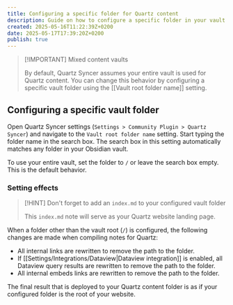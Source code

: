 ```yaml
---
title: Configuring a specific folder for Quartz content
description: Guide on how to configure a specific folder in your vault for Quartz instead of your entire vault.
created: 2025-05-16T11:22:39Z+0200
date: 2025-05-17T17:39:20Z+0200
publish: true
---
```


> [!IMPORTANT] Mixed content vaults
>
> By default, Quartz Syncer assumes your entire vault is used for Quartz content. You can change this behavior by configuring a specific vault folder using the [[Vault root folder name]] setting.

## Configuring a specific vault folder

Open Quartz Syncer settings (`Settings > Community Plugin > Quartz Syncer`) and navigate to the `Vault root folder name` setting. Start typing the folder name in the search box. The search box in this setting automatically matches any folder in your Obsidian vault.

To use your entire vault, set the folder to `/` or leave the search box empty. This is the default behavior.

### Setting effects

> [!HINT] Don't forget to add an `index.md` to your configured vault folder
>
> This `index.md` note will serve as your Quartz website landing page.

When a folder other than the vault root (`/`) is configured, the following changes are made when compiling notes for Quartz:

- All internal links are rewritten to remove the path to the folder.
- If [[Settings/Integrations/Dataview|Dataview integration]] is enabled, all Dataview query results are rewritten to remove the path to the folder.
- All internal embeds links are rewritten to remove the path to the folder.

The final result that is deployed to your Quartz content folder is as if your configured folder is the root of your website.
